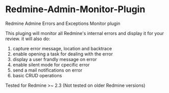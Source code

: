 Redmine-Admin-Monitor-Plugin
============================

Redmine Admine Errors and Exceptions Monitor plugin

This pluging will monitor all Redmine's internal errors and display it for your review. 
it will also do: 
1) capture error message, location and backtrace 
2) enable opening a task for dealing with the error 
3) display a user frandly message on error 
4) enable silent mode for cpecific error 
5) send a mail notifications on error 
6) basic CRUD operations

Tested for Redmine >~ 2.3 (Not tested on older Redmine versions)
